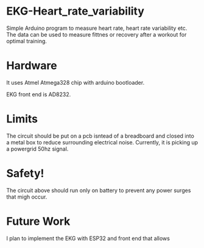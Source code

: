 # EKG-Heart_rate_variability
Simple Arduino program to measure heart rate, heart rate variability etc. 
The data can be used to measure fittnes or recovery after a workout for optimal training.

# Hardware
It uses Atmel Atmega328 chip with arduino bootloader.

EKG front end is AD8232.

# Limits
The circuit should be put on a pcb isntead of a breadboard and closed into a metal box to reduce surrounding electrical noise. Currently, it is picking up a powergrid 50hz signal.

# Safety!
The circuit above should run only on battery to prevent any power surges that migh occur.

# Future Work
I plan to implement the EKG with ESP32 and front end that allows
